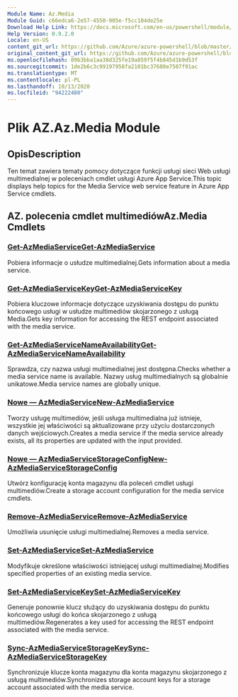 ```yaml
---
Module Name: Az.Media
Module Guid: c66edca6-2e57-4550-905e-f5cc104de25e
Download Help Link: https://docs.microsoft.com/en-us/powershell/module/az.media
Help Version: 0.9.2.0
Locale: en-US
content_git_url: https://github.com/Azure/azure-powershell/blob/master/src/Media/Media/help/Az.Media.md
original_content_git_url: https://github.com/Azure/azure-powershell/blob/master/src/Media/Media/help/Az.Media.md
ms.openlocfilehash: 89b3bba1aa38d325fe19a859f5f4b845d1b9d53f
ms.sourcegitcommit: 1de2b6c3c99197958fa2101bc37680e7507f91ac
ms.translationtype: MT
ms.contentlocale: pl-PL
ms.lasthandoff: 10/13/2020
ms.locfileid: "94222480"
---
```

# <span data-ttu-id="05e2d-101">Plik AZ.</span><span class="sxs-lookup"><span data-stu-id="05e2d-101">Az.Media Module</span></span>
## <span data-ttu-id="05e2d-102">Opis</span><span class="sxs-lookup"><span data-stu-id="05e2d-102">Description</span></span>
<span data-ttu-id="05e2d-103">Ten temat zawiera tematy pomocy dotyczące funkcji usługi sieci Web usługi multimedialnej w poleceniach cmdlet usługi Azure App Service.</span><span class="sxs-lookup"><span data-stu-id="05e2d-103">This topic displays help topics for the Media Service web service feature in Azure App Service cmdlets.</span></span>

## <span data-ttu-id="05e2d-104">AZ. polecenia cmdlet multimediów</span><span class="sxs-lookup"><span data-stu-id="05e2d-104">Az.Media Cmdlets</span></span>
### [<span data-ttu-id="05e2d-105">Get-AzMediaService</span><span class="sxs-lookup"><span data-stu-id="05e2d-105">Get-AzMediaService</span></span>](Get-AzMediaService.md)
<span data-ttu-id="05e2d-106">Pobiera informacje o usłudze multimedialnej.</span><span class="sxs-lookup"><span data-stu-id="05e2d-106">Gets information about a media service.</span></span>

### [<span data-ttu-id="05e2d-107">Get-AzMediaServiceKey</span><span class="sxs-lookup"><span data-stu-id="05e2d-107">Get-AzMediaServiceKey</span></span>](Get-AzMediaServiceKey.md)
<span data-ttu-id="05e2d-108">Pobiera kluczowe informacje dotyczące uzyskiwania dostępu do punktu końcowego usługi w usłudze multimediów skojarzonego z usługą Media.</span><span class="sxs-lookup"><span data-stu-id="05e2d-108">Gets key information for accessing the REST endpoint associated with the media service.</span></span>

### [<span data-ttu-id="05e2d-109">Get-AzMediaServiceNameAvailability</span><span class="sxs-lookup"><span data-stu-id="05e2d-109">Get-AzMediaServiceNameAvailability</span></span>](Get-AzMediaServiceNameAvailability.md)
<span data-ttu-id="05e2d-110">Sprawdza, czy nazwa usługi multimedialnej jest dostępna.</span><span class="sxs-lookup"><span data-stu-id="05e2d-110">Checks whether a media service name is available.</span></span>
<span data-ttu-id="05e2d-111">Nazwy usług multimedialnych są globalnie unikatowe.</span><span class="sxs-lookup"><span data-stu-id="05e2d-111">Media service names are globally unique.</span></span>

### [<span data-ttu-id="05e2d-112">Nowe — AzMediaService</span><span class="sxs-lookup"><span data-stu-id="05e2d-112">New-AzMediaService</span></span>](New-AzMediaService.md)
<span data-ttu-id="05e2d-113">Tworzy usługę multimediów, jeśli usługa multimedialna już istnieje, wszystkie jej właściwości są aktualizowane przy użyciu dostarczonych danych wejściowych.</span><span class="sxs-lookup"><span data-stu-id="05e2d-113">Creates a media service if the media service already exists, all its properties are updated with the input provided.</span></span>

### [<span data-ttu-id="05e2d-114">Nowe — AzMediaServiceStorageConfig</span><span class="sxs-lookup"><span data-stu-id="05e2d-114">New-AzMediaServiceStorageConfig</span></span>](New-AzMediaServiceStorageConfig.md)
<span data-ttu-id="05e2d-115">Utwórz konfigurację konta magazynu dla poleceń cmdlet usługi multimediów.</span><span class="sxs-lookup"><span data-stu-id="05e2d-115">Create a storage account configuration for the media service cmdlets.</span></span>

### [<span data-ttu-id="05e2d-116">Remove-AzMediaService</span><span class="sxs-lookup"><span data-stu-id="05e2d-116">Remove-AzMediaService</span></span>](Remove-AzMediaService.md)
<span data-ttu-id="05e2d-117">Umożliwia usunięcie usługi multimedialnej.</span><span class="sxs-lookup"><span data-stu-id="05e2d-117">Removes a media service.</span></span>

### [<span data-ttu-id="05e2d-118">Set-AzMediaService</span><span class="sxs-lookup"><span data-stu-id="05e2d-118">Set-AzMediaService</span></span>](Set-AzMediaService.md)
<span data-ttu-id="05e2d-119">Modyfikuje określone właściwości istniejącej usługi multimedialnej.</span><span class="sxs-lookup"><span data-stu-id="05e2d-119">Modifies specified properties of an existing media service.</span></span>

### [<span data-ttu-id="05e2d-120">Set-AzMediaServiceKey</span><span class="sxs-lookup"><span data-stu-id="05e2d-120">Set-AzMediaServiceKey</span></span>](Set-AzMediaServiceKey.md)
<span data-ttu-id="05e2d-121">Generuje ponownie klucz służący do uzyskiwania dostępu do punktu końcowego usługi do końca skojarzonego z usługą multimediów.</span><span class="sxs-lookup"><span data-stu-id="05e2d-121">Regenerates a key used for accessing the REST endpoint associated with the media service.</span></span>

### [<span data-ttu-id="05e2d-122">Sync-AzMediaServiceStorageKey</span><span class="sxs-lookup"><span data-stu-id="05e2d-122">Sync-AzMediaServiceStorageKey</span></span>](Sync-AzMediaServiceStorageKey.md)
<span data-ttu-id="05e2d-123">Synchronizuje klucze konta magazynu dla konta magazynu skojarzonego z usługą multimediów.</span><span class="sxs-lookup"><span data-stu-id="05e2d-123">Synchronizes storage account keys for a storage account associated with the media service.</span></span>

